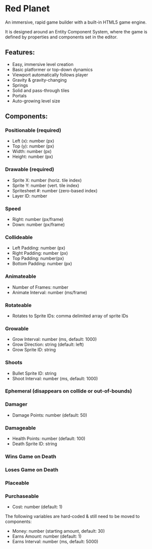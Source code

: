 # Red Planet

An immersive, rapid game builder with a built-in HTML5 game engine.

It is designed around an Entity Component System, where the game is defined by properties and components set in the editor.

## Features:

- Easy, immersive level creation
- Basic platformer or top-down dynamics
- Viewport automatically follows player
- Gravity & gravity-changing
- Springs
- Solid and pass-through tiles
- Portals
- Auto-growing level size

## Components:

### Positionable (required)
* Left (x): number (px)
* Top (y): number (px)
* Width: number (px)
* Height: number (px)

### Drawable (required)
* Sprite X: number (horiz. tile index)
* Sprite Y: number (vert. tile index)
* Spritesheet #: number (zero-based index)
* Layer ID: number

### Speed
* Right: number (px/frame)
* Down: number (px/frame)

### Collideable
* Left Padding: number (px)
* Right Padding: number (px)
* Top Padding: number(px)
* Bottom Padding: number (px)

### Animateable
* Number of Frames: number
* Animate Interval: number (ms/frame)

###  Rotateable
* Rotates to Sprite IDs: comma delimited array of sprite IDs

### Growable
* Grow Interval: number (ms, default: 1000)
* Grow Direction: string (default: left)
* Grow Sprite ID: string

### Shoots
* Bullet Sprite ID: string
* Shoot Interval: number (ms, default: 1000)

### Ephemeral (disappears on collide or out-of-bounds)

### Damager
* Damage Points: number (default: 50)

### Damageable
* Health Points: number (default: 100)
* Death Sprite ID: string

### Wins Game on Death

### Loses Game on Death

### Placeable

### Purchaseable
* Cost: number (default: 1)

The following variables are hard-coded & still need to be moved to components:

* Money: number (starting amount, default: 30)
* Earns Amount: number (default: 1)
* Earns Interval: number (ms, default: 5000)
